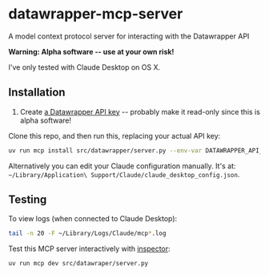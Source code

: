 # datawrapper-mcp-server

A model context protocol server for interacting with the Datawrapper API

**Warning: Alpha software -- use at your own risk!**

I've only tested with Claude Desktop on OS X.

## Installation

1. Create [a Datawrapper API key](https://app.datawrapper.de/account/api-tokens) -- probably make it read-only since this is alpha software!

Clone this repo, and then run this, replacing your actual API key:

```bash
uv run mcp install src/datawrapper/server.py --env-var DATAWRAPPER_API_KEY=YOUR_KEY_HERE
```

Alternatively you can edit your Claude configuration manually. It's at: `~/Library/Application\ Support/Claude/claude_desktop_config.json`.

## Testing

To view logs (when connected to Claude Desktop):

```bash
tail -n 20 -F ~/Library/Logs/Claude/mcp*.log
```

Test this MCP server interactively with [inspector](https://github.com/modelcontextprotocol/inspector):

```bash
uv run mcp dev src/datawraper/server.py
```
